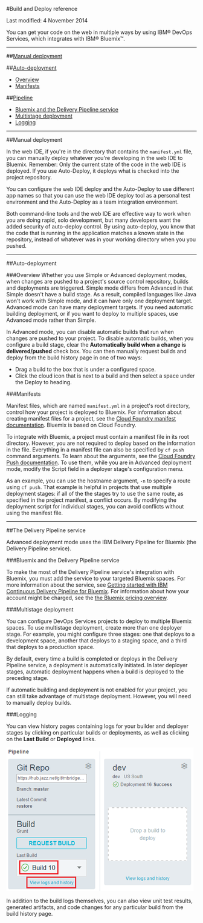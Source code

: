 #Build and Deploy reference

Last modified: 4 November 2014

You can get your code on the web in multiple ways by using IBM® DevOps Services, which integrates with IBM® Bluemix™.

---
##[Manual deployment](#manual)

##[Auto-deployment](#auto)
* [Overview](#autohow)
* [Manifests](#manifests)

##[Pipeline](#pipeline)
* [Bluemix and the Delivery Pipeline service](#service)
* [Multistage deployment](#multi)
* [Logging](#logs)

<!--
##[Additional resources](#addl)
* [Charging](#charging)
* [Bluemix Delivery Pipeline Service Documentation](#servicedoc)
-->

---
<a name="manual"></a>
##Manual deployment 

In the web IDE, if you're in the directory that contains the `manifest.yml` file, you can manually deploy whatever you're developing in the web IDE to Bluemix. Remember: Only the current state of the code in the web IDE is deployed. If you use Auto-Deploy, it deploys what is checked into the project repository.

You can configure the web IDE deploy and the Auto-Deploy to use different app names so that you can use the web IDE deploy tool as a personal test environment and the Auto-Deploy as a team integration environment.

Both command-line tools and the web IDE are effective way to work when you are doing rapid, solo development, but many developers want the added security of auto-deploy control. By using auto-deploy, you know that the code that is running in the application matches a known state in the repository, instead of whatever was in your working directory when you you pushed.

---
<a name="auto"></a>
##Auto-deployment

###Overview
Whether you use Simple or Advanced deployment modes, when changes are pushed to a project's source control repository, builds and deployments are triggered. Simple mode differs from Advanced in that Simple doesn't have a build stage. As a result, compiled languages like Java won't work with Simple mode, and it can have only one deployment target. Advanced mode can have many deployment targets. If you need automatic building deployment, or if you want to deploy to multiple spaces, use Advanced mode rather than Simple. 

In Advanced mode, you can disable automatic builds that run when changes are pushed to your project. To disable automatic builds, when you configure a build stage, clear the **Automatically build when a change is delivered/pushed** check box. You can then manually request builds and deploy from the build history page in one of two ways:

* Drag a build to the box that is under a configured space.
* Click the cloud icon that is next to a build and then select a space under the Deploy to heading.

<a name="manifests"></a>
###Manifests

Manifest files, which are named `manifest.yml` in a project's root directory, control how your project is deployed to Bluemix. For information about creating manifest files for a project, see the [Cloud Foundry manifest documentation][2]. Bluemix is based on Cloud Foundry.

To integrate with Bluemix, a project must contain a manifest file in its root directory. However, you are not required to deploy based on the information in the file. Everything in a manifest file can also be specified by `cf push` command arguments. To learn about the arguments, see the [Cloud Foundry Push documentation][3]. To use them, while you are in Advanced deployment mode, modify the Script field in a deployer stage's configuration menu.

As an example, you can use the hostname argument, `-n` to specify a route using `cf push`. That example is helpful in projects that use multiple deployment stages: if all of the the stages try to use the same route, as specified in the project manifest, a conflict occurs. By modifying the deployment script for individual stages, you can avoid conflicts without using the manifest file.

---
<a name="pipeline"></a>
##The Delivery Pipeline service

Advanced deployment mode uses the IBM Delivery Pipeline for Bluemix (the Delivery Pipeline service). 

<a name="service"></a>
###Bluemix and the Delivery Pipeline service

To make the most of the Delivery Pipeline service's integration with Bluemix, you must add the service to your targeted Bluemix spaces. For more information about the service, see [Getting started with IBM Continuous Delivery Pipeline for Bluemix][3]. For information about how your account might be charged, see the [the Bluemix pricing overview][4].

<a name="multi"></a>
###Multistage deployment

You can configure DevOps Services projects to deploy to multiple Bluemix spaces. To use multistage deployment, create more than one deployer stage. For example, you might configure three stages: one that deploys to a development space, another that deploys to a staging space, and a third that deploys to a production space. 

By default, every time a build is completed or deploys in the Delivery Pipeline service, a deployment is automatically initiated. In later deployer stages, automatic deployment happens when a build is deployed to the preceding stage. 

If automatic building and deployment is not enabled for your project, you can still take advantage of multistage deployment. However, you will need to manually deploy builds.

<a name="logs"></a>
###Logging

You can view history pages containing logs for your builder and deployer stages by clicking on particular builds or deployments, as well as clicking on the **Last Build** or **Deployed** links.

![Locations that open history pages from Advanced Build & Deploy][5]

In addition to the build logs themselves, you can also view unit test results, generated artifacts, and code changes for any particular build from the build history page.   


<!--
<a name="addl"></a>
##Additional resources
-->




 
[1]: http://docs.cloudfoundry.org/devguide/deploy-apps/manifest.html
[2]: https://www.ng.bluemix.net/docs/#services/DeliveryPipeline/index.html#getstartwithCD
[3]: http://docs.cloudfoundry.org/devguide/installcf/whats-new-v6.html#push
[4]: https://ace.ng.bluemix.net/#/pricing/cloudOEPaneId=pricing
[5]: ./images/open_logs.png

